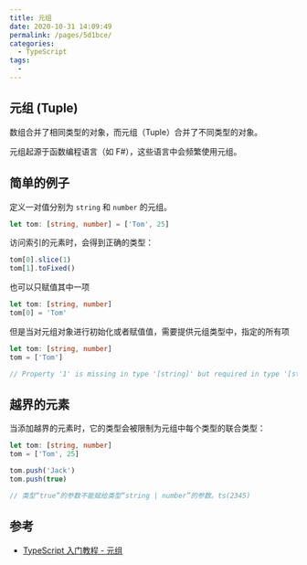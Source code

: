 ```yaml
---
title: 元组
date: 2020-10-31 14:09:49
permalink: /pages/5d1bce/
categories:
  - TypeScript
tags:
  -
---
```


## 元组 (Tuple)

数组合并了相同类型的对象，而元组（Tuple）合并了不同类型的对象。

元组起源于函数编程语言（如 F#），这些语言中会频繁使用元组。

## 简单的例子

定义一对值分别为 `string` 和 `number` 的元组。

```typescript
let tom: [string, number] = ['Tom', 25]
```

访问索引的元素时，会得到正确的类型：

```typescript
tom[0].slice(1)
tom[1].toFixed()
```

也可以只赋值其中一项

```typescript
let tom: [string, number]
tom[0] = 'Tom'
```

但是当对元组对象进行初始化或者赋值值，需要提供元组类型中，指定的所有项

```typescript
let tom: [string, number]
tom = ['Tom']

// Property '1' is missing in type '[string]' but required in type '[string, number]'.ts(2741)
```

## 越界的元素

当添加越界的元素时，它的类型会被限制为元组中每个类型的联合类型：

```typescript
let tom: [string, number]
tom = ['Tom', 25]

tom.push('Jack')
tom.push(true)

// 类型“true”的参数不能赋给类型“string | number”的参数。ts(2345)
```

## 参考

- [TypeScript 入门教程 - 元组](https://ts.xcatliu.com/advanced/tuple.html)
